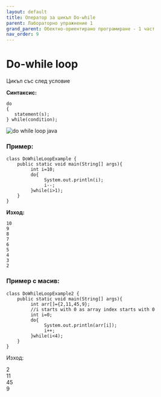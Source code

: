 ```yaml
---
layout: default
title: Оператор за цикъл Do-while
parent: Лабораторно упражнение 1
grand_parent: Обектно-ориентирано програмиране - 1 част
nav_order: 9
---
```


# Do-while loop

Цикъл със след условие

**Синтаксис:**

```
do
{
   statement(s);
} while(condition);
```

![do while loop java](https://beginnersbook.com/wp-content/uploads/2015/03/do-while\_java.jpg)

### Пример:

```
class DoWhileLoopExample {
    public static void main(String[] args){
         int i=10;
         do{
              System.out.println(i);
              i--;
         }while(i>1);
    }
}
```

**Изход:**

```
10
9
8
7
6
5
4
3
2
```

### Пример с масив:

```
class DoWhileLoopExample2 {
    public static void main(String[] args){
         int arr[]={2,11,45,9};
         //i starts with 0 as array index starts with 0
         int i=0;
         do{
              System.out.println(arr[i]);
              i++;
         }while(i<4);
    }
}
```

Изход:

2\
11\
45\
9
